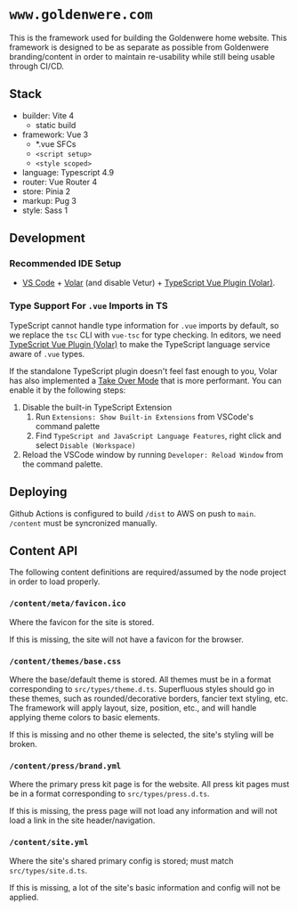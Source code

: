 # `www.goldenwere.com`

This is the framework used for building the Goldenwere home website. This framework is designed to be as separate as possible from Goldenwere branding/content in order to maintain re-usability while still being usable through CI/CD.

## Stack
- builder: Vite 4
  - static build
- framework: Vue 3
  - *.vue SFCs
  - `<script setup>`
  - `<style scoped>`
- language: Typescript 4.9
- router: Vue Router 4
- store: Pinia 2
- markup: Pug 3
- style: Sass 1

## Development

### Recommended IDE Setup

- [VS Code](https://code.visualstudio.com/) + [Volar](https://marketplace.visualstudio.com/items?itemName=Vue.volar) (and disable Vetur) + [TypeScript Vue Plugin (Volar)](https://marketplace.visualstudio.com/items?itemName=Vue.vscode-typescript-vue-plugin).

### Type Support For `.vue` Imports in TS

TypeScript cannot handle type information for `.vue` imports by default, so we replace the `tsc` CLI with `vue-tsc` for type checking. In editors, we need [TypeScript Vue Plugin (Volar)](https://marketplace.visualstudio.com/items?itemName=Vue.vscode-typescript-vue-plugin) to make the TypeScript language service aware of `.vue` types.

If the standalone TypeScript plugin doesn't feel fast enough to you, Volar has also implemented a [Take Over Mode](https://github.com/johnsoncodehk/volar/discussions/471#discussioncomment-1361669) that is more performant. You can enable it by the following steps:

1. Disable the built-in TypeScript Extension
   1. Run `Extensions: Show Built-in Extensions` from VSCode's command palette
   2. Find `TypeScript and JavaScript Language Features`, right click and select `Disable (Workspace)`
2. Reload the VSCode window by running `Developer: Reload Window` from the command palette.

## Deploying

Github Actions is configured to build `/dist` to AWS on push to `main`. `/content` must be syncronized manually.

## Content API
The following content definitions are required/assumed by the node project in order to load properly.

### `/content/meta/favicon.ico`
Where the favicon for the site is stored.

If this is missing, the site will not have a favicon for the browser.

### `/content/themes/base.css`
Where the base/default theme is stored. All themes must be in a format corresponding to `src/types/theme.d.ts`.
Superfluous styles should go in these themes, such as rounded/decorative borders, fancier text styling, etc. The framework will apply layout, size, position, etc., and will handle applying theme colors to basic elements.

If this is missing and no other theme is selected, the site's styling will be broken.

### `/content/press/brand.yml`
Where the primary press kit page is for the website. All press kit pages must be in a format corresponding to `src/types/press.d.ts`.

If this is missing, the press page will not load any information and will not load a link in the site header/navigation.

### `/content/site.yml`
Where the site's shared primary config is stored; must match `src/types/site.d.ts`.

If this is missing, a lot of the site's basic information and config will not be applied.
